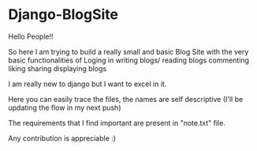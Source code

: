 # Django-BlogSite

Hello People!!

So here I am trying to build a really small and basic Blog Site with the very basic functionalities of 
  Loging in
  writing blogs/ reading blogs
  commenting
  liking 
  sharing
  displaying blogs

I am really new to django but I want to excel in it.

Here you can easily trace the files, the names are self descriptive (I'll be updating the flow in my next push)

The requirements that I find important are present in "note.txt" file.

Any contribution is appreciable :)
